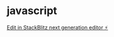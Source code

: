 # javascript

[Edit in StackBlitz next generation editor ⚡️](https://stackblitz.com/~/github.com/pradeepsha/javascript)